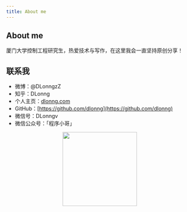 ```yaml
---
title: About me
---
```


## About me
厦门大学控制工程研究生，热爱技术与写作，在这里我会一直坚持原创分享！

## 联系我
- 微博：@DLonngzZ
- 知乎：DLonng
- 个人主页：[dlonng.com](http://dlonng.com)
- GitHub：[https://github.com/dlonng](https://github.com/dlonng)
- 微信号：DLonngv
- 微信公众号：「程序小哥」

<div  align="center">
<img src="http://dlonng.com/images/wechart.jpg" width = "200" height = "200"/>
